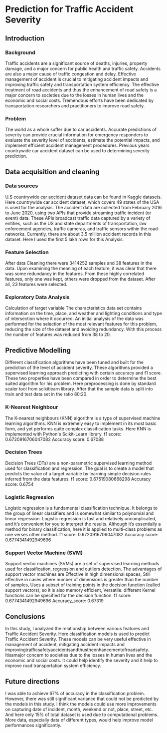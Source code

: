 # Prediction for Traffic Accident Severity

## Introduction 

### Background
Traffic accidents are a significant source of deaths, injuries, property damage, and a major concern for public health and traffic safety. Accidents are also a major cause of traffic congestion and delay. Effective management of accident is crucial to mitigating accident impacts and improving traffic safety and transportation system efficiency. The effective treatment of road accidents and thus the enhancement of road safety is a major concern to societies due to the losses in human lives and the economic and social costs. Tremendous efforts have been dedicated by transportation researchers and practitioners to improve road safety.

### Problem
The world as a whole suffer due to car accidents. Accurate predictions of severity can provide crucial information for emergency responders to evaluate the severity level of accidents, estimate the potential impacts, and implement efficient accident management procedures. Previous years countrywide car accident dataset can be used to determining severity prediction.

## Data acquisition and cleaning

### Data sources
U.S countrywide [car accident dataset data](https://www.kaggle.com/sobhanmoosavi/us-accidents) can be found in Kaggle datasets. Here countrywide car accident dataset, which covers 49 states of the USA is used for the analysis. The accident data are collected from February 2016 to June 2020, using two APIs that provide streaming traffic incident (or event) data. These APIs broadcast traffic data captured by a variety of entities, such as the US and state departments of transportation, law enforcement agencies, traffic cameras, and traffic sensors within the road-networks. Currently, there are about 3.5 million accident records in this dataset. Here I used the first 5 lakh rows for this Analysis. 

### Feature Selection
After data Cleaning there were 3414252 samples and 38 features in the data. Upon examining the meaning of each feature, it was clear that there was some redundancy in the features. From these highly correlated features, only one was kept, others were dropped from the dataset. After all, 23 features were selected.

### Exploratory Data Analysis
Calculation of target variable
The characteristics data set contains information on the time, place, and weather and lighting conditions and type of intersection where it occurred. An initial analysis of the data was performed for the selection of the most relevant features for this problem, reducing the size of the dataset and avoiding redundancy. With this process the number of features was reduced from 38 to 20.

## Predictive Modelling

Different classification algorithms have been tuned and built for the prediction of the level of accident severity. These algorithms provided a supervised learning approach predicting with certain accuracy and f1 score. These two properties have been compared in order to determine the best suited algorithm for his problem. Here preprocessing is done by standard scaler tool from scikitlearn library. After that the sample data is split into train and test data set in the ratio 80:20.

### K-Nearest Neighbour
The K-nearest neighbours (KNN) algorithm is a type of supervised machine learning algorithms. KNN is extremely easy to implement in its most basic form, and yet performs quite complex classification tasks. Here KNN is implemented with Python's Scikit-Learn library.
f1 score: 0.6720916706047082 Accuracy score: 0.67088

### Decision Trees
Decision Trees (DTs) are a non-parametric supervised learning method used for classification and regression. The goal is to create a model that predicts the value of a target variable by learning simple decision rules inferred from the data features.
f1 score: 0.67519080668298 Accuracy score: 0.6754

### Logistic Regression
Logistic regression is a fundamental classification technique. It belongs to the group of linear classifiers and is somewhat similar to polynomial and linear regression. Logistic regression is fast and relatively uncomplicated, and it’s convenient for you to interpret the results. Although it’s essentially a method for binary classification, here it is applied to multi-class problems as one verses other method.
f1 score: 0.6720916706047082 Accuracy score: 0.6774341492949696

### Support Vector Machine (SVM)
Support vector machines (SVMs) are a set of supervised learning methods used for classification, regression and outliers detection. The advantages of support vector machines are Effective in high dimensional spaces, Still effective in cases where number of dimensions is greater than the number of samples, Uses a subset of training points in the decision function (called support vectors), so it is also memory efficient, Versatile: different Kernel functions can be specified for the decision function.
f1 score: 0.6774341492949696 Accuracy_score: 0.67319

## Conclusions
In this study, I analyzed the relationship between various features and Traffic Accident Severity. Here classification models is used to predict Traffic Accident Severity. These models can be very useful effective in management of accident, mitigating accident impacts and improvingtrafficsafetyaccidentsandthustheenhancementofroadsafety. Itisamajor concern to societies due to the losses in human lives and the economic and social costs. It could help identify the severity and it help to improve road transportation system efficiency.
## Future directions
I was able to achieve 67% of accuracy in the classification problem. However, there was still significant variance that could not be predicted by the models in this study. I think the models could use more improvements on capturing date of incident, month, weekend or not, place, street, etc. And here only 15% of total dataset is used due to computational problems. More data, especially data of different types, would help improve model performances significantly.
